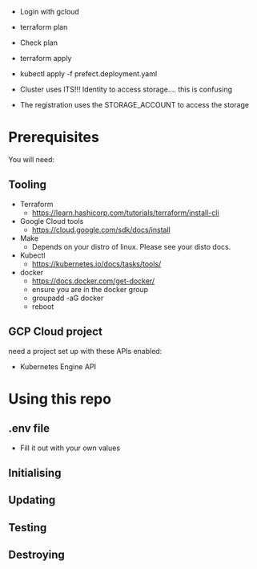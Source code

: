- Login with gcloud
- terraform plan
- Check plan
- terraform apply
- kubectl apply -f prefect.deployment.yaml

- Cluster uses ITS!!! Identity to access storage.... this is confusing
- The registration uses the STORAGE_ACCOUNT to access the storage
# Prerequisites
You will need:
## Tooling
- Terraform
  - https://learn.hashicorp.com/tutorials/terraform/install-cli
- Google Cloud tools
  - https://cloud.google.com/sdk/docs/install
- Make
  - Depends on your distro of linux. Please see your disto docs.
- Kubectl
  - https://kubernetes.io/docs/tasks/tools/
- docker
  - https://docs.docker.com/get-docker/
  - ensure you are in the docker group
  - groupadd -aG docker
  - reboot
## GCP Cloud project
  need a project set up with these APIs enabled:
- Kubernetes Engine API
# Using this repo
## .env file
- Fill it out with your own values
## Initialising

## Updating

## Testing

## Destroying

